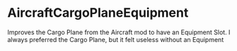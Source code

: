 # AircraftCargoPlaneEquipment
Improves the Cargo Plane from the Aircraft mod to have an Equipment Slot. I always preferred the Cargo Plane, but it felt useless without an Equipment 
